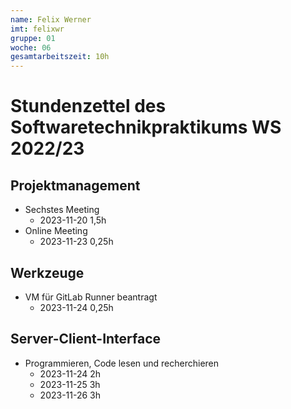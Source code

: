 ```yaml
---
name: Felix Werner
imt: felixwr
gruppe: 01
woche: 06
gesamtarbeitszeit: 10h
---
```



# Stundenzettel des Softwaretechnikpraktikums WS 2022/23

## Projektmanagement
- Sechstes Meeting
    - 2023-11-20 1,5h
- Online Meeting
    - 2023-11-23 0,25h
## Werkzeuge
- VM für GitLab Runner beantragt
    - 2023-11-24 0,25h
## Server-Client-Interface
- Programmieren, Code lesen und recherchieren
    - 2023-11-24 2h
    - 2023-11-25 3h
    - 2023-11-26 3h
